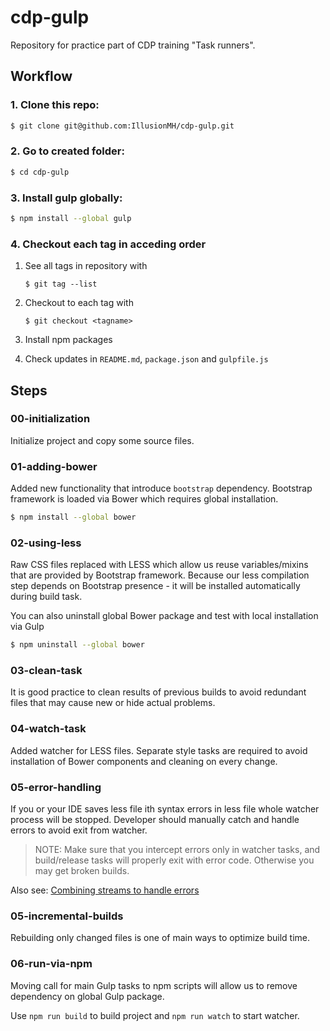 # cdp-gulp
Repository for practice part of CDP training "Task runners".

## Workflow

### 1. Clone this repo:

```sh
$ git clone git@github.com:IllusionMH/cdp-gulp.git
```
### 2. Go to created folder:

```sh
$ cd cdp-gulp
```

### 3. Install gulp globally:

```sh
$ npm install --global gulp
```

### 4. Checkout each tag in acceding order

1. See all tags in repository with

    ```
    $ git tag --list
    ```

1. Checkout to each tag with

    ```
    $ git checkout <tagname>
    ```

1. Install npm packages

1. Check updates in `README.md`, `package.json` and `gulpfile.js`

## Steps

### 00-initialization

Initialize project and copy some source files.

### 01-adding-bower

Added new functionality that introduce `bootstrap` dependency.
Bootstrap framework is loaded via Bower which requires global installation.

```sh
$ npm install --global bower
```

### 02-using-less

Raw CSS files replaced with LESS which allow us reuse variables/mixins that are provided by Bootstrap framework.
Because our less compilation step depends on Bootstrap presence - it will be installed automatically during build task.

You can also uninstall global Bower package and test with local installation via Gulp

```sh
$ npm uninstall --global bower
```

### 03-clean-task

It is good practice to clean results of previous builds to avoid redundant files that may cause new or hide actual problems.

### 04-watch-task

Added watcher for LESS files. Separate style tasks are required to avoid installation of Bower components and cleaning on every change.

### 05-error-handling

If you or your IDE saves less file ith syntax errors in less file whole watcher process will be stopped.
Developer should manually catch and handle errors to avoid exit from watcher.

> NOTE: Make sure that you intercept errors only in watcher tasks, and build/release tasks will properly exit with error code.
Otherwise you may get broken builds.

Also see: [Combining streams to handle errors](http://gulpjs.org/recipes/combining-streams-to-handle-errors.html)

### 05-incremental-builds

Rebuilding only changed files is one of main ways to optimize build time.

### 06-run-via-npm

Moving call for main Gulp tasks to npm scripts will allow us to remove dependency on global Gulp package.

Use `npm run build` to build project and `npm run watch` to start watcher.
